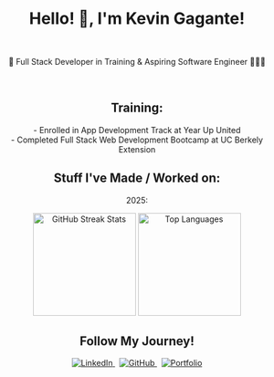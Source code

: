 <h1 align="center"> Hello! 👋, I'm Kevin Gagante!</h1>

<br>
<p align="center"> 🚀 Full Stack Developer in Training & Aspiring Software Engineer 👨🏽‍💻 </p>
<br>

<h2 align="center"> Training: </h2>
<p align="center">
- Enrolled in App Development Track at Year Up United <br>
- Completed Full Stack Web Development Bootcamp at UC Berkely Extension
<br>
</p>

<h2 align="center"> Stuff I've Made / Worked on:</h3>

<p align="center">  
2025:



</p>


<div align="center">
  
  <img src="https://github-readme-streak-stats.herokuapp.com/?user=xuAMINE&theme=dark&background=000000&ring=00FF00&fire=00FF00&currStreakLabel=00FF00&sideLabels=FFFFFF" alt="GitHub Streak Stats" height="180px"/>

<img src="https://github-readme-stats.vercel.app/api/top-langs/?username=xuAMINE&layout=compact&theme=dark&bg_color=000000&title_color=FFFFFF&text_color=FFFFFF&icon_color=00FF00" alt="Top Languages" height="180px"/>

</div>

<h2 align="center"> Follow My Journey! </h2>
<div align="center">
  <a href="https://www.linkedin.com/in/kevingagante/">
    <img src="https://img.shields.io/badge/LinkedIn-181717?style=for-the-badge&logo=linkedin&logoColor=white" alt="LinkedIn"/>
  </a>
  &nbsp;
  <a href="https://github.com/Gagucci">
    <img src="https://img.shields.io/badge/GitHub-181717?style=for-the-badge&logo=github&logoColor=white" alt="GitHub"/>
  </a>
  &nbsp;
  <a href="https://gagucci.github.io/KG-Portfolio/">
    <img src="https://img.shields.io/badge/Portfolio-181717?style=for-the-badge&logo=arc&logoColor=white" alt="Portfolio"/>
  </a>
</div>
